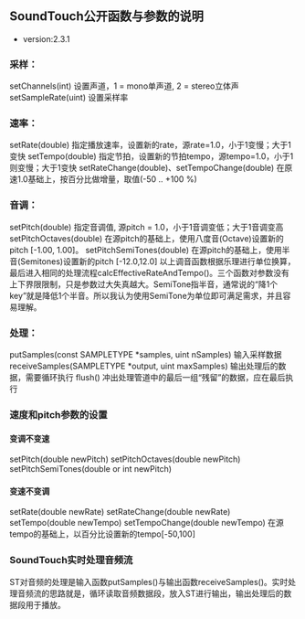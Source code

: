 ## SoundTouch公开函数与参数的说明
- version:2.3.1

### 采样：
setChannels(int) 设置声道，1 = mono单声道, 2 = stereo立体声
setSampleRate(uint) 设置采样率
### 速率：
setRate(double) 指定播放速率，设置新的rate，源rate=1.0，小于1变慢；大于1变快
setTempo(double) 指定节拍，设置新的节拍tempo，源tempo=1.0，小于1则变慢；大于1变快
setRateChange(double)、setTempoChange(double) 在原速1.0基础上，按百分比做增量，取值(-50 .. +100 %)
### 音调：
setPitch(double) 指定音调值, 源pitch = 1.0，小于1音调变低；大于1音调变高
setPitchOctaves(double) 在源pitch的基础上，使用八度音(Octave)设置新的pitch [-1.00, 1.00]。
setPitchSemiTones(double) 在源pitch的基础上，使用半音(Semitones)设置新的pitch [-12.0,12.0]
以上调音函数根据乐理进行单位换算，最后进入相同的处理流程calcEffectiveRateAndTempo()。三个函数对参数没有上下界限限制，只是参数过大失真越大。SemiTone指半音，通常说的“降1个key”就是降低1个半音。所以我认为使用SemiTone为单位即可满足需求，并且容易理解。

### 处理：
putSamples(const SAMPLETYPE *samples, uint nSamples) 输入采样数据
receiveSamples(SAMPLETYPE *output, uint maxSamples) 输出处理后的数据，需要循环执行
flush() 冲出处理管道中的最后一组“残留”的数据，应在最后执行

### 速度和pitch参数的设置
#### 变调不变速
setPitch(double newPitch)
setPitchOctaves(double newPitch)
setPitchSemiTones(double or int newPitch)
#### 变速不变调
setRate(double newRate)
setRateChange(double newRate)
setTempo(double newTempo)
setTempoChange(double newTempo) 在源tempo的基础上，以百分比设置新的tempo[-50,100]
### SoundTouch实时处理音频流
ST对音频的处理是输入函数putSamples()与输出函数receiveSamples()。实时处理音频流的思路就是，循环读取音频数据段，放入ST进行输出，输出处理后的数据段用于播放。